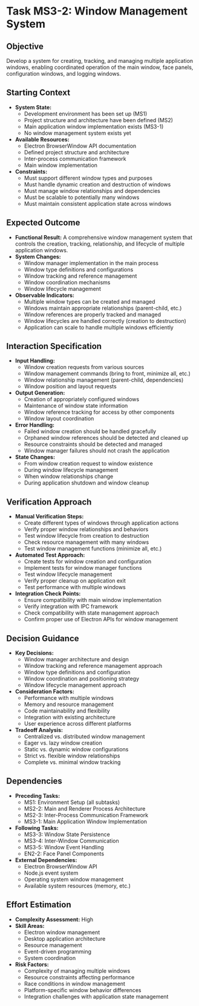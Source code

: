# Task MS3-2: Window Management System

## Objective
Develop a system for creating, tracking, and managing multiple application windows, enabling coordinated operation of the main window, face panels, configuration windows, and logging windows.

## Starting Context
- **System State:** 
  - Development environment has been set up (MS1)
  - Project structure and architecture have been defined (MS2)
  - Main application window implementation exists (MS3-1)
  - No window management system exists yet
- **Available Resources:** 
  - Electron BrowserWindow API documentation
  - Defined project structure and architecture
  - Inter-process communication framework
  - Main window implementation
- **Constraints:** 
  - Must support different window types and purposes
  - Must handle dynamic creation and destruction of windows
  - Must manage window relationships and dependencies
  - Must be scalable to potentially many windows
  - Must maintain consistent application state across windows

## Expected Outcome
- **Functional Result:** A comprehensive window management system that controls the creation, tracking, relationship, and lifecycle of multiple application windows.
- **System Changes:** 
  - Window manager implementation in the main process
  - Window type definitions and configurations
  - Window tracking and reference management
  - Window coordination mechanisms
  - Window lifecycle management
- **Observable Indicators:** 
  - Multiple window types can be created and managed
  - Windows maintain appropriate relationships (parent-child, etc.)
  - Window references are properly tracked and managed
  - Window lifecycles are handled correctly (creation to destruction)
  - Application can scale to handle multiple windows efficiently

## Interaction Specification
- **Input Handling:** 
  - Window creation requests from various sources
  - Window management commands (bring to front, minimize all, etc.)
  - Window relationship management (parent-child, dependencies)
  - Window position and layout requests
- **Output Generation:** 
  - Creation of appropriately configured windows
  - Maintenance of window state information
  - Window reference tracking for access by other components
  - Window layout coordination
- **Error Handling:** 
  - Failed window creation should be handled gracefully
  - Orphaned window references should be detected and cleaned up
  - Resource constraints should be detected and managed
  - Window manager failures should not crash the application
- **State Changes:** 
  - From window creation request to window existence
  - During window lifecycle management
  - When window relationships change
  - During application shutdown and window cleanup

## Verification Approach
- **Manual Verification Steps:** 
  - Create different types of windows through application actions
  - Verify proper window relationships and behaviors
  - Test window lifecycle from creation to destruction
  - Check resource management with many windows
  - Test window management functions (minimize all, etc.)
- **Automated Test Approach:** 
  - Create tests for window creation and configuration
  - Implement tests for window manager functions
  - Test window lifecycle management
  - Verify proper cleanup on application exit
  - Test performance with multiple windows
- **Integration Check Points:** 
  - Ensure compatibility with main window implementation
  - Verify integration with IPC framework
  - Check compatibility with state management approach
  - Confirm proper use of Electron APIs for window management

## Decision Guidance
- **Key Decisions:** 
  - Window manager architecture and design
  - Window tracking and reference management approach
  - Window type definitions and configuration
  - Window coordination and positioning strategy
  - Window lifecycle management approach
- **Consideration Factors:** 
  - Performance with multiple windows
  - Memory and resource management
  - Code maintainability and flexibility
  - Integration with existing architecture
  - User experience across different platforms
- **Tradeoff Analysis:** 
  - Centralized vs. distributed window management
  - Eager vs. lazy window creation
  - Static vs. dynamic window configurations
  - Strict vs. flexible window relationships
  - Complete vs. minimal window tracking

## Dependencies
- **Preceding Tasks:** 
  - MS1: Environment Setup (all subtasks)
  - MS2-2: Main and Renderer Process Architecture
  - MS2-3: Inter-Process Communication Framework
  - MS3-1: Main Application Window Implementation
- **Following Tasks:** 
  - MS3-3: Window State Persistence
  - MS3-4: Inter-Window Communication
  - MS3-5: Window Event Handling
  - EN2-2: Face Panel Components
- **External Dependencies:** 
  - Electron BrowserWindow API
  - Node.js event system
  - Operating system window management
  - Available system resources (memory, etc.)

## Effort Estimation
- **Complexity Assessment:** High
- **Skill Areas:** 
  - Electron window management
  - Desktop application architecture
  - Resource management
  - Event-driven programming
  - System coordination
- **Risk Factors:** 
  - Complexity of managing multiple windows
  - Resource constraints affecting performance
  - Race conditions in window management
  - Platform-specific window behavior differences
  - Integration challenges with application state management